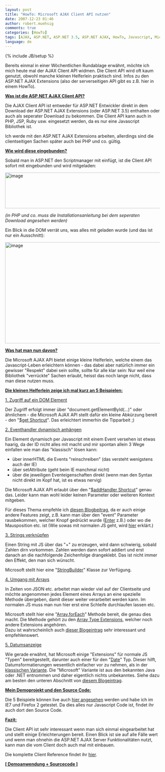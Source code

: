 ```yaml
---
layout: post
title: "HowTo: Microsoft AJAX Client API nutzen"
date: 2007-12-23 01:46
author: robert.muehsig
comments: true
categories: [HowTo]
tags: [AJAX, ASP.NET, ASP.NET 3.5, ASP.NET AJAX, HowTo, Javascript, Microsoft]
language: de
---
```

{% include JB/setup %}
<p>Bereits einmal in einer Wöchentlichen Rundablage erwähnt, möchte ich mich heute mal der AJAX Client API widmen. Die Client API wird oft kaum genutzt, obwohl manche kleinen Helferlein praktisch sind. Infos zu den ASP.NET AJAX Extensions (also der serverseitigen API gibt es z.B. hier in einem HowTo).</p> <p><strong><u>Was ist die ASP.NET AJAX Client API?</u></strong></p> <p>Die AJAX Client API ist entweder für ASP.NET Entwickler direkt in dem Download der ASP.NET AJAX Extensions (oder ASP.NET 3.5) enthalten oder auch als seperater Download zu bekommen. Die Client API kann auch in PHP, JSP, Ruby usw. eingesetzt werden, da es nur eine Javascript Bibliothek ist.</p> <p>Ich werde mit den ASP.NET AJAX Extensions arbeiten, allerdings sind die clientseitigen Sachen später auch bei PHP und co. gültig.</p> <p><strong><u>Wie wird diese eingebunden?</u></strong></p> <p>Sobald man in ASP.NET den Scriptmanager mit einfügt, ist die Client API sofort mit eingebunden und wird mitgeladen:</p> <p><a href="{{BASE_PATH}}/assets/wp-images-de/image191.png"><img style="border-top-width: 0px; border-left-width: 0px; border-bottom-width: 0px; border-right-width: 0px" height="116" alt="image" src="{{BASE_PATH}}/assets/wp-images-de/image-thumb170.png" width="538" border="0"></a> </p> <p><em>(in PHP und co. muss die Installationsanleitung bei dem seperaten Download angesehen werden)</em></p> <p>Ein Blick in die DOM verrät uns, was alles mit geladen wurde (und das ist nur ein Ausschnitt):</p> <p><a href="{{BASE_PATH}}/assets/wp-images-de/image192.png"><img style="border-top-width: 0px; border-left-width: 0px; border-bottom-width: 0px; border-right-width: 0px" height="328" alt="image" src="{{BASE_PATH}}/assets/wp-images-de/image-thumb171.png" width="545" border="0"></a> </p> <p><strong><u>Was hat man nun davon?</u></strong></p> <p> Die Microsoft AJAX API bietet einige kleine Helferlein, welche einem das Javascript-Leben erleichtern können - das dabei aber natürlich immer ein gewisser "Respekt" dabei sein sollte, sollte für alle klar sein: Nur weil eine Bibliothek "verrückte" Sachen erlaubt, heisst das noch lange nicht, dass man diese nutzen muss.</p> <p><strong><u>Die kleinen Helferlein zeige ich mal kurz an 5 Beispielen:</u></strong></p> <p><u>1. Zugriff auf ein DOM Element</u></p> <p>Der Zugriff erfolgt immer über "document.getElementById(...)" oder ähnlichem - die Microsoft AJAX API stellt dafür ein kleine Abkürzung bereit - den "<a href="http://asp.net/AJAX/Documentation/Live/ClientReference/Global/GetShortCutMethod.aspx" target="_blank">$get Shortcut</a>". Das erleichtert immerhin die Tipparbeit ;)</p> <p><u>2. Eventhandler dynamisch anhängen</u></p> <p>Ein Element dynamisch per Javascript mit einem Event versehen ist etwas haarig, da der ID nicht alles mit macht und mir spontan allein 3 Wege einfallen wie man das "klassisch" lösen kann:</p> <ul> <li>über innerHTML die Events "reinschreiben" (das versteht wenigstens auch der IE)</li> <li>über setAttribute (geht beim IE manchmal nicht)</li> <li>über die jeweiligen Eventeigenschaften direkt (wenn man den Syntax nicht direkt im Kopf hat, ist es etwas nervig)</li></ul> <p>Die Microsoft AJAX API erlaubt über den "<a href="http://asp.net/AJAX/Documentation/Live/ClientReference/Global/AddHandlerShortcutMethod.aspx" target="_blank">$addHandler Shortcut</a>" genau das. Leider kann man wohl leider keinen Parameter oder weiteren Kontext mitgeben.</p> <p>Für dieses Thema empfehle ich <a href="http://encosia.com/2007/11/15/exploring-one-of-ms-ajaxs-often-overlooked-features/" target="_blank">diesen Blogbeitrag</a>, da er auch einige andere Features zeigt, z.B. kann man über den "event" Parameter rausbekommen, welcher Knopf gedrückt wurde (<a href="http://asp.net/AJAX/Documentation/Live/ClientReference/Sys.UI/KeyEnum/default.aspx" target="_blank">Enter</a> z.B.) oder wo die Mausposition etc. ist (Wie sowas mit normalen JS geht, wird <a href="{{BASE_PATH}}/2007/11/27/howto-javascript-mouse-over-mousepositionen-fr-details/" target="_blank">hier</a> erklärt.)</p> <p><u>3. Strings verknüpfen</u></p> <p>Einen String mit JS über das "+" zu erzeugen, wird dann schwierig, sobald Zahlen dirn vorkommen. Zahlen werden dann sofort addiert und erst danach an die nachfolgende Zeichenfolge drangeklebt. Das ist nicht immer den Effekt, den man sich wünscht.</p> <p>Microsoft stellt hier eine "<a href="http://asp.net/AJAX/Documentation/Live/ClientReference/Sys/StringBuilderClass/default.aspx" target="_blank">StringBuilder</a>" Klasse zur Verfügung.</p> <p><u>4. Umgang mit Arrays</u></p> <p>In Zeiten von JSON etc. arbeitet man wieder viel auf der Clientseite und möchte angenommen jedes Element eines Arrays an eine spezielle Methode übergeben, damit dieser weiter verarbeitet werden kann. Im normalen JS muss man nun hier erst eine Schleife durchlaufen lassen etc.</p> <p>Microsoft stellt hier eine "<a href="http://asp.net/AJAX/Documentation/Live/ClientReference/Global/JavascriptTypeExtensions/arrayTypeExt/ArrayForEachFunc.aspx" target="_blank">Array.forEach</a>" Methode bereit, die genau dies macht. Die Methode gehört zu den <a href="http://asp.net/AJAX/Documentation/Live/ClientReference/Global/JavascriptTypeExtensions/arrayTypeExt/default.aspx" target="_blank">Array Type Extensions</a>, welcher noch andere Extensions angehören.<br>Dazu ist wahrscheinlich auch <a href="http://encosia.com/2007/12/04/work-smarter-ms-ajaxs-javascript-base-type-extensions/" target="_blank">dieser Blogeintrag</a> sehr interessant und empfehlenswert.</p> <p><u>5. Datumsanzeige</u></p> <p> Wie gerade erwähnt, hat Microsoft einige "Extensions" für normale JS "Typen" bereitgestellt, darunter auch einer für den "<a href="http://asp.net/AJAX/Documentation/Live/ClientReference/Global/JavascriptTypeExtensions/DateTypeExt/default.aspx" target="_blank">Date</a>" Typ. Dieser hilft, Datumsformatierungen wesentlich einfacher vor zu nehmen, als in der <a href="http://de.selfhtml.org/javascript/objekte/date.htm" target="_blank">klassischen Variante</a>. Die "Microsoft" Variante ist aus den bekannten Java oder .NET entnommen und daher eigentlich nichts unbekanntes. Siehe dazu am besten den unteren Abschnitt von <a href="http://encosia.com/2007/12/04/work-smarter-ms-ajaxs-javascript-base-type-extensions/" target="_blank">diesem Blogeintrag</a>.</p> <p><strong><u>Mein Demoprojekt und den Source Code:</u></strong></p> <p>Die 5 Beispiele können live auch <a href="http://code-developer.de/democode/msajaxclientapi/" target="_blank">hier angesehen</a> werden und habe ich im IE7 und Firefox 2 getestet. Da dies alles nur Javascript Code ist, findet ihr auch dort den Source Code.</p> <p><strong><u>Fazit:</u></strong></p> <p>Die Client API ist sehr interessant wenn man sich einmal eingearbeitet hat und stellt einige Erleichterungen bereit. Einen Blick ist sie auf alle Fälle wert und wenn man ohnehin die ASP.NET AJAX Server Funktionalitäten nutzt, kann man die vom Client doch auch mal mit einbauen.</p> <p>Die komplette Client Reference findet ihr <a href="http://asp.net/AJAX/Documentation/Live/ClientReference/default.aspx" target="_blank">hier</a>.</p> <p><strong><a href="http://code-developer.de/democode/msajaxclientapi/" target="_blank">[ Demoanwendung + Sourcecode ]</a></strong></p>
